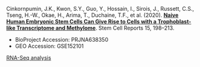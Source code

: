 Cinkornpumin, J.K., Kwon, S.Y., Guo, Y., Hossain, I., Sirois, J., Russett, C.S., Tseng, H.-W., Okae, H., Arima, T., Duchaine, T.F., et al. (2020). **[Naive Human Embryonic Stem Cells Can Give Rise to Cells with a Trophoblast-like Transcriptome and Methylome](https://doi.org/10.1016/j.stemcr.2020.06.003)**. Stem Cell Reports 15, 198–213.

- BioProject Accession: PRJNA638350
- GEO Accession: GSE152101

[RNA-Seq analysis](https://jlduan.github.io/Replica/j.stemcr.2020.06.003/notebooks/analyze.html)

<br>
